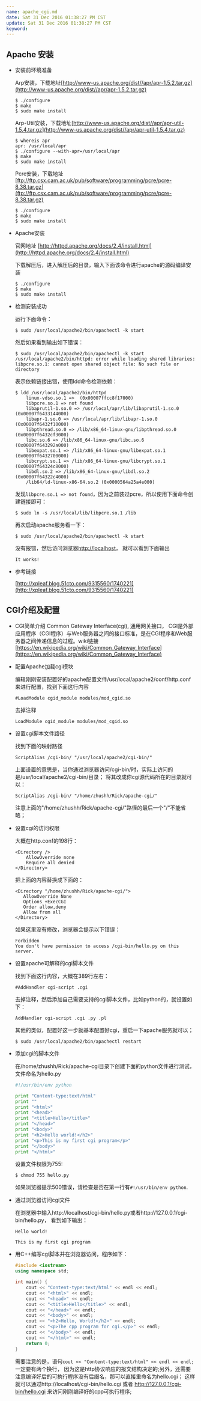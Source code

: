 ```yaml
---
name: apache_cgi.md
date: Sat 31 Dec 2016 01:38:27 PM CST
update: Sat 31 Dec 2016 01:38:27 PM CST
keyword: 
---
```


Apache 安装
----

* 安装前环境准备

    Arp安装，下载地址[http://www-us.apache.org/dist//apr/apr-1.5.2.tar.gz](http://www-us.apache.org/dist//apr/apr-1.5.2.tar.gz)
    ```
    $ ./configure
    $ make
    $ sudo make install
    ```

    Arp-Util安装，下载地址[http://www-us.apache.org/dist//apr/apr-util-1.5.4.tar.gz](http://www-us.apache.org/dist//apr/apr-util-1.5.4.tar.gz)
    ```
    $ whereis apr
    apr: /usr/local/apr
    $ ./configure --with-apr=/usr/local/apr
    $ make
    $ sudo make install
    ```

    Pcre安装，下载地址[ftp://ftp.csx.cam.ac.uk/pub/software/programming/pcre/pcre-8.38.tar.gz](ftp://ftp.csx.cam.ac.uk/pub/software/programming/pcre/pcre-8.38.tar.gz)
    ```
    $ ./configure
    $ make
    $ sudo make install
    ```

* Apache安装

    官网地址 [http://httpd.apache.org/docs/2.4/install.html](http://httpd.apache.org/docs/2.4/install.html)
    
    下载解压后，进入解压后的目录，输入下面该命令进行apache的源码编译安装
    ```
    $ ./configure
    $ make
    $ sudo make install
    ```

* 检测安装成功

    运行下面命令：
    ```
    $ sudo /usr/local/apache2/bin/apachectl -k start
    ```
    然后如果看到输出如下错误：
    ```
    $ sudo /usr/local/apache2/bin/apachectl -k start
    /usr/local/apache2/bin/httpd: error while loading shared libraries: libpcre.so.1: cannot open shared object file: No such file or directory
    ```
    表示依赖链接出错，使用ldd命令检测依赖：
    ```
    $ ldd /usr/local/apache2/bin/httpd
        linux-vdso.so.1 =>  (0x00007ffcc8f17000)
        libpcre.so.1 => not found
        libaprutil-1.so.0 => /usr/local/apr/lib/libaprutil-1.so.0 (0x00007f6433144000)
        libapr-1.so.0 => /usr/local/apr/lib/libapr-1.so.0 (0x00007f6432f10000)
        libpthread.so.0 => /lib/x86_64-linux-gnu/libpthread.so.0 (0x00007f6432cf3000)
        libc.so.6 => /lib/x86_64-linux-gnu/libc.so.6 (0x00007f643292a000)
        libexpat.so.1 => /lib/x86_64-linux-gnu/libexpat.so.1 (0x00007f6432700000)
        libcrypt.so.1 => /lib/x86_64-linux-gnu/libcrypt.so.1 (0x00007f64324c8000)
        libdl.so.2 => /lib/x86_64-linux-gnu/libdl.so.2 (0x00007f64322c4000)
        /lib64/ld-linux-x86-64.so.2 (0x0000564a25a4e000)
    ```
    发现`libpcre.so.1 => not found`，因为之前装过pcre，所以使用下面命令创建链接即可：
    ```
    $ sudo ln -s /usr/local/lib/libpcre.so.1 /lib
    ```
    再次启动apache服务看一下：
    ```
    $ sudo /usr/local/apache2/bin/apachectl -k start
    ```
    没有报错，然后访问浏览器[http://localhost](http://localhost)， 就可以看到下面输出
    ```
    It works!
    ```

* 参考链接

    [http://xpleaf.blog.51cto.com/9315560/1740221](http://xpleaf.blog.51cto.com/9315560/1740221)



CGI介绍及配置
----

*  CGI简单介绍
    Common Gateway Interface(cgi), 通用网关接口， CGI是外部应用程序（CGI程序）与Web服务器之间的接口标准，是在CGI程序和Web服务器之间传递信息的过程。wiki链接[https://en.wikipedia.org/wiki/Common_Gateway_Interface](https://en.wikipedia.org/wiki/Common_Gateway_Interface)

* 配置Apache加载cgi模块
    
    编辑刚刚安装配置好的apache配置文件/usr/local/apache2/conf/http.conf来进行配置，找到下面这行内容
    ```
    #LoadModule cgid_module modules/mod_cgid.so
    ```
    去掉注释
    ```
    LoadModule cgid_module modules/mod_cgid.so
    ```

* 设置cgi脚本文件路径

    找到下面的映射路径
    ```
    ScriptAlias /cgi-bin/ "/usr/local/apache2/cgi-bin/"
    ```
    上面设置的意思是，当你通过浏览器访问/cgi-bin/时，实际上访问的是/usr/local/apache2/cgi-bin/目录；
    将其改成你cgi源代码所在的目录就可以：
    ```
    ScriptAlias /cgi-bin/ "/home/zhushh/Rick/apache-cgi/"
    ```
    注意上面的"/home/zhushh/Rick/apache-cgi/"路径的最后一个"/"不能省略；

* 设置cgi的访问权限

    大概在http.conf的198行：
    ```
    <Directory />
        AllowOverride none
        Require all denied
    </Directory>
    ```
    把上面的内容替换成下面的：
    ```
    <Directory "/home/zhushh/Rick/apache-cgi/">
       AllowOverride None
       Options +ExecCGI
       Order allow,deny
       Allow from all
    </Directory>
    ```
    如果这里没有修改，浏览器会提示以下错误：
    ```
    Forbidden
    You don't have permission to access /cgi-bin/hello.py on this server.
    ```

* 设置apache可解释的cgi脚本文件

    找到下面这行内容，大概在389行左右：
    ```
    #AddHandler cgi-script .cgi
    ```
    去掉注释，然后添加自己需要支持的cgi脚本文件，比如python的，就设置如下：
    ```
    AddHandler cgi-script .cgi .py .pl
    ```
    其他的类似，配置好这一步就基本配置好cgi，重启一下apache服务就可以；
    ```
    $ sudo /usr/local/apache2/bin/apachectl restart
    ```

* 添加cgi的脚本文件

    在/home/zhushh/Rick/apache-cgi目录下创建下面的python文件进行测试，文件命名为hello.py
    ```python
    #!/usr/bin/env python

    print "Content-type:text/html"
    print ""
    print "<html>"
    print "<head>"
    print "<title>Hello</title>"
    print "</head>"
    print "<body>"
    print "<h2>Hello world!</h2>"
    print "<p>This is my first cgi program</p>"
    print "</body>"
    print "</html>"
    ```
    设置文件权限为755:
    ```
    $ chmod 755 hello.py
    ```
    如果浏览器提示500错误，请检查是否在第一行有`#!/usr/bin/env python`.

* 通过浏览器访问cgi文件

    在浏览器中输入http://localhost/cgi-bin/hello.py或者http://127.0.0.1/cgi-bin/hello.py，
    看到如下输出：
    ```
    Hello world!

    This is my first cgi program
    ```
* 用C++编写cgi脚本并在浏览器访问，程序如下：

    ```c++
    #include <iostream>
    using namespace std;

    int main() {
        cout << "Content-type:text/html" << endl << endl;
        cout << "<html>" << endl;
        cout << "<head>" << endl;
        cout << "<title>Hello</title>" << endl;
        cout << "</head>" << endl;
        cout << "<body>" << endl;
        cout << "<h2>Hello, World!</h2>" << endl;
        cout << "<p>The cpp program for cgi.</p>" << endl;
        cout << "</body>" << endl;
        cout << "</html>" << endl;
        return 0;
    }
    ```
    需要注意的是，语句`cout << "Content-type:text/html" << endl << endl;`一定要有两个换行，
    因为这是http协议响应的报文结构决定的;另外，还需要注意编译好后的可执行程序没有后缀名，那可以直接重命名为hello.cgi；
    这样就可以通过http://localhost/cgi-bin/hello.cgi 或者 http://127.0.0.1/cgi-bin/hello.cgi 来访问刚刚编译好的cpp可执行程序;
